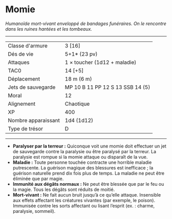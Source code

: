 # Momie


*Humanoïde mort-vivant enveloppé de bandages funéraires. On le rencontre
dans les ruines hantées et les tombeaux.*

-----

|                     |                                  |
| ------------------- | -------------------------------- |
| Classe d'armure     | 3 \[16\]                         |
| Dés de vie          | 5+1\* (23 pv)                    |
| Attaques            | 1 × toucher (1d12 + maladie)     |
| TAC0                | 14 \[+5\]                        |
| Déplacement         | 18 m (6 m)                       |
| Jets de sauvegarde  | MP 10 B 11 PP 12 S 13 SSB 14 (5) |
| Moral               | 12                               |
| Alignement          | Chaotique                        |
| XP                  | 400                              |
| Nombre apparaissant | 1d4 (1d12)                       |
| Type de trésor      | D                                |

-----

  - **Paralyser par la terreur :** Quiconque voit une momie doit
    effectuer un jet de sauvegarde contre la paralysie ou être paralysé
    par la terreur. La paralysie est rompue si la momie attaque ou
    disparaît de la vue.
  - **Maladie :** Toute personne touchée contracte une horrible maladie
    putrescente. La guérison magique des blessures est inefficace ; la
    guérison naturelle prend dix fois plus de temps. La maladie ne peut
    être éliminée que par magie.
  - **Immunité aux dégâts normaux :** Ne peut être blessée que par le
    feu ou la magie. Tous les dégâts sont réduits de moitié.
  - **Mort-vivant :** Ne fait aucun bruit jusqu’à ce qu’elle attaque.
    Insensible aux effets affectant les créatures vivantes (par exemple,
    le poison). Immunisée contre les sorts affectant ou lisant l’esprit
    (ex. : charme, paralysie, sommeil).